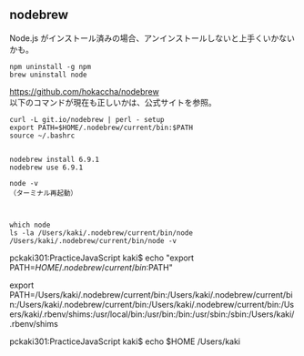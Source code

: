## nodebrew
Node.js がインストール済みの場合、アンインストールしないと上手くいかないかも。
```
npm uninstall -g npm
brew uninstall node
```

https://github.com/hokaccha/nodebrew  
以下のコマンドが現在も正しいかは、公式サイトを参照。
```
curl -L git.io/nodebrew | perl - setup
export PATH=$HOME/.nodebrew/current/bin:$PATH
source ~/.bashrc


nodebrew install 6.9.1
nodebrew use 6.9.1

node -v
（ターミナル再起動）



which node
ls -la /Users/kaki/.nodebrew/current/bin/node
/Users/kaki/.nodebrew/current/bin/node -v
```



pckaki301:PracticeJavaScript kaki$ echo "export PATH=$HOME/.nodebrew/current/bin:$PATH"

export PATH=/Users/kaki/.nodebrew/current/bin:/Users/kaki/.nodebrew/current/bin:/Users/kaki/.nodebrew/current/bin:/Users/kaki/.nodebrew/current/bin:/Users/kaki/.rbenv/shims:/usr/local/bin:/usr/bin:/bin:/usr/sbin:/sbin:/Users/kaki/.rbenv/shims


pckaki301:PracticeJavaScript kaki$ echo $HOME
/Users/kaki

